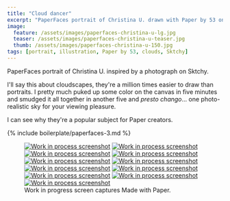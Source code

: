 ```yaml
---
title: "Cloud dancer"
excerpt: "PaperFaces portrait of Christina U. drawn with Paper by 53 on an iPad."
image: 
  feature: /assets/images/paperfaces-christina-u-lg.jpg
  teaser: /assets/images/paperfaces-christina-u-teaser.jpg
  thumb: /assets/images/paperfaces-christina-u-150.jpg
tags: [portrait, illustration, Paper by 53, clouds, Sktchy]
---
```


PaperFaces portrait of Christina U. inspired by a photograph on Sktchy.

I'll say this about cloudscapes, they're a million times easier to draw than portraits. I pretty much puked up some color on the canvas in five minutes and smudged it all together in another five and *presto chango*… one photo-realistic sky for your viewing pleasure.

I can see why they're a popular subject for Paper creators.

{% include boilerplate/paperfaces-3.md %}

<figure class="third">
  <a href="{{ site.url }}/assets/images/paperfaces-christina-u-process-1-lg.jpg"><img src="{{ site.url }}/assets/images/paperfaces-christina-u-process-1-600.jpg" alt="Work in process screenshot"></a>
  <a href="{{ site.url }}/assets/images/paperfaces-christina-u-process-2-lg.jpg"><img src="{{ site.url }}/assets/images/paperfaces-christina-u-process-2-600.jpg" alt="Work in process screenshot"></a>
  <a href="{{ site.url }}/assets/images/paperfaces-christina-u-process-3-lg.jpg"><img src="{{ site.url }}/assets/images/paperfaces-christina-u-process-3-600.jpg" alt="Work in process screenshot"></a>
  <a href="{{ site.url }}/assets/images/paperfaces-christina-u-process-4-lg.jpg"><img src="{{ site.url }}/assets/images/paperfaces-christina-u-process-4-600.jpg" alt="Work in process screenshot"></a>
  <a href="{{ site.url }}/assets/images/paperfaces-christina-u-process-5-lg.jpg"><img src="{{ site.url }}/assets/images/paperfaces-christina-u-process-5-600.jpg" alt="Work in process screenshot"></a>
  <a href="{{ site.url }}/assets/images/paperfaces-christina-u-process-6-lg.jpg"><img src="{{ site.url }}/assets/images/paperfaces-christina-u-process-6-600.jpg" alt="Work in process screenshot"></a>
  <a href="{{ site.url }}/assets/images/paperfaces-christina-u-process-7-lg.jpg"><img src="{{ site.url }}/assets/images/paperfaces-christina-u-process-7-600.jpg" alt="Work in process screenshot"></a>
  <a href="{{ site.url }}/assets/images/paperfaces-christina-u-process-8-lg.jpg"><img src="{{ site.url }}/assets/images/paperfaces-christina-u-process-8-600.jpg" alt="Work in process screenshot"></a>
  <a href="{{ site.url }}/assets/images/paperfaces-christina-u-process-9-lg.jpg"><img src="{{ site.url }}/assets/images/paperfaces-christina-u-process-9-600.jpg" alt="Work in process screenshot"></a>
  <a href="{{ site.url }}/assets/images/paperfaces-christina-u-process-10-lg.jpg"><img src="{{ site.url }}/assets/images/paperfaces-christina-u-process-10-600.jpg" alt="Work in process screenshot"></a>
  <a href="{{ site.url }}/assets/images/paperfaces-christina-u-process-11-lg.jpg"><img src="{{ site.url }}/assets/images/paperfaces-christina-u-process-11-600.jpg" alt="Work in process screenshot"></a>
  <figcaption>Work in progress screen captures Made with Paper.</figcaption>
</figure>
